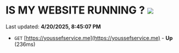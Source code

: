 # IS MY WEBSITE RUNNING ? [![](https://img.shields.io/static/v1?label=Sponsor&message=%E2%9D%A4&logo=GitHub&color=%23fe8e86)](https://github.com/sponsors/Youssef-Lehmam)

Last updated: **4/20/2025, 8:45:07 PM**

- `GET` [https://youssefservice.me](https://youssefservice.me) - **Up** (236ms)
